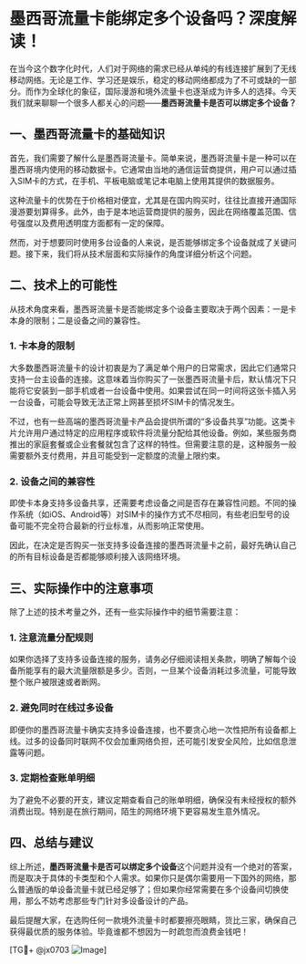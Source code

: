 # 墨西哥流量卡能绑定多个设备吗？深度解读！

在当今这个数字化时代，人们对于网络的需求已经从单纯的有线连接扩展到了无线移动网络。无论是工作、学习还是娱乐，稳定的移动网络都成为了不可或缺的一部分。而作为全球化的象征，国际漫游和境外流量卡也逐渐成为许多人的选择。今天我们就来聊聊一个很多人都关心的问题——**墨西哥流量卡是否可以绑定多个设备？**

## 一、墨西哥流量卡的基础知识

首先，我们需要了解什么是墨西哥流量卡。简单来说，墨西哥流量卡是一种可以在墨西哥境内使用的移动数据卡。它通常由当地的通信运营商提供，用户可以通过插入SIM卡的方式，在手机、平板电脑或笔记本电脑上使用其提供的数据服务。

这种流量卡的优势在于价格相对便宜，尤其是在国内购买时，往往比直接开通国际漫游要划算得多。此外，由于是本地运营商提供的服务，因此在网络覆盖范围、信号强度以及费用透明度方面都有一定的保障。

然而，对于想要同时使用多台设备的人来说，是否能够绑定多个设备就成了关键问题。接下来，我们将从技术层面和实际操作的角度详细分析这个问题。

## 二、技术上的可能性

从技术角度来看，墨西哥流量卡是否能绑定多个设备主要取决于两个因素：一是卡本身的限制；二是设备之间的兼容性。

### 1. 卡本身的限制

大多数墨西哥流量卡的设计初衷是为了满足单个用户的日常需求，因此它们通常只支持一台主设备的连接。这意味着当你购买了一张墨西哥流量卡后，默认情况下只能将它安装到一部手机或者一台设备中使用。如果尝试在同一时间将这张卡插入另一台设备，可能会导致无法正常上网甚至损坏SIM卡的情况发生。

不过，也有一些高端的墨西哥流量卡产品会提供所谓的“多设备共享”功能。这类卡片允许用户通过特定的应用程序或软件将流量分配给其他设备。例如，某些服务商推出的家庭套餐或企业套餐就包含了这样的特性。但需要注意的是，这种服务一般需要额外支付费用，并且可能受到一定额度的流量上限约束。

### 2. 设备之间的兼容性

即使卡本身支持多设备共享，还需要考虑设备之间是否存在兼容性问题。不同的操作系统（如iOS、Android等）对SIM卡的操作方式不尽相同，有些老旧型号的设备可能不完全符合最新的行业标准，从而影响正常使用。

因此，在决定是否购买一张支持多设备连接的墨西哥流量卡之前，最好先确认自己的所有目标设备是否都能够顺利接入该网络环境。

## 三、实际操作中的注意事项

除了上述的技术考量之外，还有一些实际操作中的细节需要注意：

### 1. 注意流量分配规则

如果你选择了支持多设备连接的服务，请务必仔细阅读相关条款，明确了解每个设备所能享有的最大流量限额是多少。否则，一旦某个设备消耗过多流量，可能导致整个账户被限速或者断网。

### 2. 避免同时在线过多设备

即便你的墨西哥流量卡确实支持多设备连接，也不要贪心地一次性把所有设备都上线。过多的设备同时联网不仅会加重网络负担，还可能引发安全风险，比如信息泄露等问题。

### 3. 定期检查账单明细

为了避免不必要的开支，建议定期查看自己的账单明细，确保没有未经授权的额外消费出现。特别是在旅行期间，陌生的网络环境下更容易发生意外情况。

## 四、总结与建议

综上所述，**墨西哥流量卡是否可以绑定多个设备**这个问题并没有一个绝对的答案，而是取决于具体的卡类型和个人需求。如果你只是偶尔需要用一下国外的网络，那么普通版的单设备流量卡就已经足够了；但如果你经常需要在多个设备间切换使用，那么不妨考虑那些专门针对多设备设计的产品。

最后提醒大家，在选购任何一款境外流量卡时都要擦亮眼睛，货比三家，确保自己获得最优质的服务体验。毕竟谁都不想因为一时疏忽而浪费金钱吧！

[TG💪+ @jx0703 ![Image](https://github.com/user-attachments/assets/dbca1d08-cadb-493c-b0ec-ad6f7a83f270)]